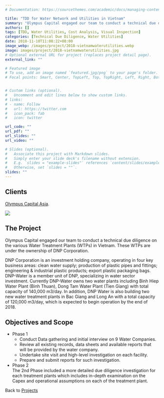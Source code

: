 ```yaml
---
# Documentation: https://sourcethemes.com/academic/docs/managing-content/

title: "TDD for Water Network and Utilities in Vietnam"
summary: "Olympus Capital engaged our team to conduct a technical due diligence on the various Water Treatment Plants (WTPs) in Vietnam. These WTPs are under the ownership of DNP Corporation."
authors: []
tags: [TDD, Water Utilities, Cost Analysis, Visual Inspection]
categories: [Technical Due Diligence, Water Utilities]
date: 2018-11-10T11:08:22+08:00
image_webp: /images/project/2018-vietnamwaterutilities.webp
image: images/project/2018-vietnamwaterutilities.jpg
# Optional external URL for project (replaces project detail page).
external_link: ""

# Featured image
# To use, add an image named `featured.jpg/png` to your page's folder.
# Focal points: Smart, Center, TopLeft, Top, TopRight, Left, Right, BottomLeft, Bottom, BottomRight.


# Custom links (optional).
#   Uncomment and edit lines below to show custom links.
# links:
# - name: Follow
#   url: https://twitter.com
#   icon_pack: fab
#   icon: twitter

url_code: ""
url_pdf: ""
url_slides: ""
url_video: ""

# Slides (optional).
#   Associate this project with Markdown slides.
#   Simply enter your slide deck's filename without extension.
#   E.g. `slides = "example-slides"` references `content/slides/example-slides.md`.
#   Otherwise, set `slides = ""`.
slides: ""
---
```

## Clients
[Olympus Capital Asia](http://www.olympuscap.com/).

![](/img/client-logo/olympuscapitalholdingsasia.png)



## The Project

Olympus Capital engaged our team to conduct a technical due diligence on the various Water Treatment Plants (WTPs) in Vietnam. These WTPs are under the ownership of DNP Corporation.

DNP Corporation is an investment holding company, operating in four key business areas: clean water supply; production of plastic pipes and fittings; engineering & industrial plastic products; export plastic packaging bags. DNP-Water is a member unit of DNP, specializing in water sector investment. Currently DNP-Water owns two water plants including Binh Hiep Water Plant (Binh Thuan), Dong Tam Water Plant (Tien Giang) with total capacity of 140,000 m3/day. In addition, DNP Water is also building two new water treatment plants in Bac Giang and Long An with a total capacity of 120,000 m3/day, which is expected to begin operation by the end of 2018.

## Objectives and Scope
* Phase 1
  * Conduct Data gathering and initial interview on 9 Water Companies.
  * Review all existing records, data sheets and available reports that will be provided by the water company.
  * Undertake site visit and high-level investigation on each facility.
  * Prepare and submit reports for such investigation.
* Phase 2\
The 2nd Phase included a more detailed due diligence investigation for each treatment plants which includes in-depth examination on the Capex and operational assumptions on each of the treatment plant.

Back to [Projects](/project)
